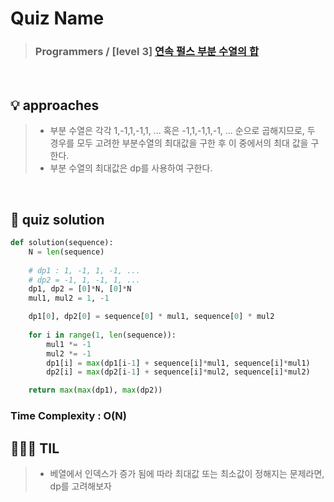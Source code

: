 # Quiz Name
> ### Programmers / [level 3] <a href = "https://school.programmers.co.kr/learn/courses/30/lessons/161988#"> 연속 펄스 부분 수열의 합 </a>

<br>

## 💡 approaches
>  - 부분 수열은 각각 1,-1,1,-1,1, ... 혹은 -1,1,-1,1,-1, ... 순으로 곱해지므로, 두 경우를 모두 고려한 부분수열의 최대값을 구한 후 이 중에서의 최대 값을 구한다.
>  - 부분 수열의 최대값은 dp를 사용하여 구한다.

<br>

## 🔑 quiz solution

```py
def solution(sequence):
    N = len(sequence)
    
    # dp1 : 1, -1, 1, -1, ...
    # dp2 = -1, 1, -1, 1, ...
    dp1, dp2 = [0]*N, [0]*N
    mul1, mul2 = 1, -1

    dp1[0], dp2[0] = sequence[0] * mul1, sequence[0] * mul2
    
    for i in range(1, len(sequence)):
        mul1 *= -1
        mul2 *= -1        
        dp1[i] = max(dp1[i-1] + sequence[i]*mul1, sequence[i]*mul1)
        dp2[i] = max(dp2[i-1] + sequence[i]*mul2, sequence[i]*mul2)

    return max(max(dp1), max(dp2))
```
### Time Complexity : O(N)
## 👩🏻‍🏫 TIL
>  - 베열에서 인덱스가 증가 됨에 따라 최대값 또는 최소값이 정해지는 문제라면, dp를 고려해보자